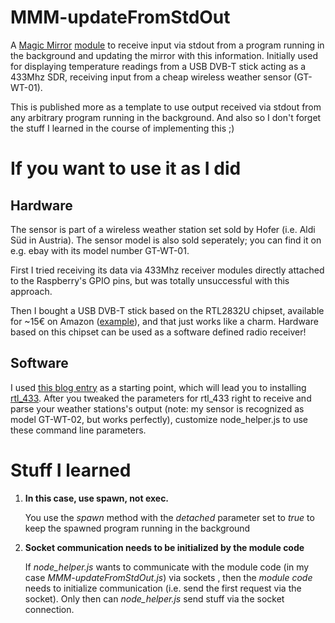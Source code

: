 # MMM-updateFromStdOut
A [Magic Mirror](https://magicmirror.builders/) [module](https://github.com/MichMich/MagicMirror/wiki/MagicMirror%C2%B2-Modules) to receive input via stdout from a program running in the background
and updating the mirror with this information. Initially used for displaying temperature readings from
a USB DVB-T stick acting as a 433Mhz SDR, receiving input from a cheap wireless weather sensor (GT-WT-01).

This is published more as a template to use output received via stdout from any arbitrary program running in the background. 
And also so I don't forget the stuff I learned in the course of implementing this ;)

# If you want to use it as I did
## Hardware
The sensor is part of a wireless weather station set sold by Hofer (i.e. Aldi Süd in Austria). The sensor model is 
also sold seperately; you can find it on e.g. ebay with its model number GT-WT-01.

First I tried receiving its data via 433Mhz receiver modules directly attached to the Raspberry's GPIO pins, 
but was totally unsuccessful with this approach.

Then I bought a USB DVB-T stick based on the RTL2832U chipset, available for ~15€ on Amazon ([example](https://www.amazon.de/gp/product/B013Q94CT6/ref=oh_aui_detailpage_o03_s00?ie=UTF8&psc=1)),
and that just works like a charm. Hardware based on this chipset can be used as a software defined radio receiver!

## Software
I used [this blog entry](http://goughlui.com/2013/12/20/rtl-sdr-433-92mhz-askook-decoding-of-various-devices-with-rtl_433/)
as a starting point, which will lead you to installing [rtl_433](https://github.com/merbanan/rtl_433). After you tweaked the
parameters for rtl_433 right to receive and parse your weather stations's output (note: my sensor is recognized as model GT-WT-02,
but works perfectly), customize node_helper.js to use these command line parameters.

# Stuff I learned
1. **In this case, use spawn, not exec.**

   You use the *spawn* method with the *detached* parameter set to *true* to keep the spawned program running in the background

2. **Socket communication needs to be initialized by the module code**

   If *node_helper.js* wants to communicate with the module code (in my case *MMM-updateFromStdOut.js*) via sockets , then the 
   *module code* needs to initialize communication (i.e. send the first request via the socket). Only then can 
   *node_helper.js* send stuff via the socket connection.

